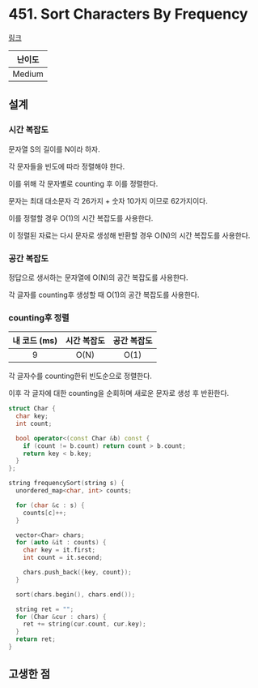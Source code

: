 # 451. Sort Characters By Frequency

[링크](https://leetcode.com/problems/sort-characters-by-frequency/description/)

| 난이도 |
| :----: |
| Medium |

## 설계

### 시간 복잡도

문자열 S의 길이를 N이라 하자.

각 문자들을 빈도에 따라 정렬해야 한다.

이를 위해 각 문자별로 counting 후 이를 정렬한다.

문자는 최대 대소문자 각 26가지 + 숫자 10가지 이므로 62가지이다.

이를 정렬할 경우 O(1)의 시간 복잡도를 사용한다.

이 정렬된 자료는 다시 문자로 생성해 반환할 경우 O(N)의 시간 복잡도를 사용한다.

### 공간 복잡도

정답으로 생서하는 문자열에 O(N)의 공간 복잡도를 사용한다.

각 글자를 counting후 생성할 때 O(1)의 공간 복잡도를 사용한다.

### counting후 정렬

| 내 코드 (ms) | 시간 복잡도 | 공간 복잡도 |
| :----------: | :---------: | :---------: |
|      9       |    O(N)     |    O(1)     |

각 글자수를 counting한뒤 빈도순으로 정렬한다.

이후 각 글자에 대한 counting을 순회하며 새로운 문자로 생성 후 반환한다.

```cpp
struct Char {
  char key;
  int count;

  bool operator<(const Char &b) const {
    if (count != b.count) return count > b.count;
    return key < b.key;
  }
};

string frequencySort(string s) {
  unordered_map<char, int> counts;

  for (char &c : s) {
    counts[c]++;
  }

  vector<Char> chars;
  for (auto &it : counts) {
    char key = it.first;
    int count = it.second;

    chars.push_back({key, count});
  }

  sort(chars.begin(), chars.end());

  string ret = "";
  for (Char &cur : chars) {
    ret += string(cur.count, cur.key);
  }
  return ret;
}
```

## 고생한 점
